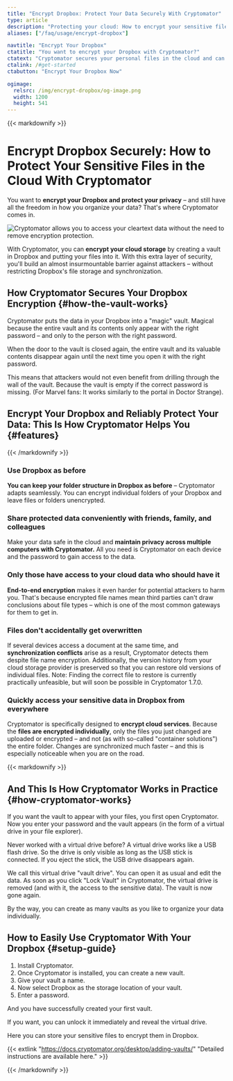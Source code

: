 ```yaml
---
title: "Encrypt Dropbox: Protect Your Data Securely With Cryptomator"
type: article
description: "Protecting your cloud: How to encrypt your sensitive files in Dropbox with Cryptomator."
aliases: ["/faq/usage/encrypt-dropbox"]

navtitle: "Encrypt Your Dropbox"
ctatitle: "You want to encrypt your Dropbox with Cryptomator?"
ctatext: "Cryptomator secures your personal files in the cloud and can be used without an account. Cryptomator Hub manages team access and is ideal for teams and organizations."
ctalink: /#get-started
ctabutton: "Encrypt Your Dropbox Now"

ogimage:
  relsrc: /img/encrypt-dropbox/og-image.png
  width: 1200
  height: 541
---
```


<div class="prose prose-sm md:prose max-w-none md:max-w-none">{{< markdownify >}}

# Encrypt Dropbox Securely: How to Protect Your Sensitive Files in the Cloud With Cryptomator

<p class="lead">You want to <strong>encrypt your Dropbox and protect your privacy</strong> – and still have all the freedom in how you organize your data? That's where Cryptomator comes in.</p>

<img class="inline-block" src="/img/encrypt-dropbox/cryptobot-unlocking-vault.png" srcset="/img/encrypt-dropbox/cryptobot-unlocking-vault.png 1x, /img/encrypt-dropbox/cryptobot-unlocking-vault@2x.png 2x" alt="Cryptomator allows you to access your cleartext data without the need to remove encryption protection." />

With Cryptomator, you can **encrypt your cloud storage** by creating a vault in Dropbox and putting your files into it. With this extra layer of security, you'll build an almost insurmountable barrier against attackers – without restricting Dropbox's file storage and synchronization.

## How Cryptomator Secures Your Dropbox Encryption {#how-the-vault-works}

Cryptomator puts the data in your Dropbox into a "magic" vault. Magical because the entire vault and its contents only appear with the right password – and only to the person with the right password.

When the door to the vault is closed again, the entire vault and its valuable contents disappear again until the next time you open it with the right password.

This means that attackers would not even benefit from drilling through the wall of the vault. Because the vault is empty if the correct password is missing. (For Marvel fans: It works similarly to the portal in Doctor Strange).

## Encrypt Your Dropbox and Reliably Protect Your Data: This Is How Cryptomator Helps You {#features}

{{< /markdownify >}}</div>

<div class="white-box my-6">
  <div class="px-4 py-2 border-b border-primary">
    <h3 class="font-h3"><i class="fab fa-dropbox fa-fw text-primary"></i> Use Dropbox as before</h3>
  </div>
  <div class="p-4">
    <p class="font-p"><strong>You can keep your folder structure in Dropbox as before</strong> – Cryptomator adapts seamlessly. You can encrypt individual folders of your Dropbox and leave files or folders unencrypted.</p>
  </div>
</div>

<div class="white-box my-6">
  <div class="px-4 py-2 border-b border-primary">
    <h3 class="font-h3"><i class="fas fa-share fa-fw text-primary"></i> Share protected data conveniently with friends, family, and colleagues</h3>
  </div>
  <div class="p-4">
    <p class="font-p">Make your data safe in the cloud and <strong>maintain privacy across multiple computers with Cryptomator.</strong> All you need is Cryptomator on each device and the password to gain access to the data.</p>
  </div>
</div>

<div class="white-box my-6">
  <div class="px-4 py-2 border-b border-primary">
    <h3 class="font-h3"><i class="fas fa-key fa-fw text-primary"></i> Only those have access to your cloud data who should have it</h3>
  </div>
  <div class="p-4">
    <p class="font-p"><strong>End-to-end encryption</strong> makes it even harder for potential attackers to harm you. That's because encrypted file names mean third parties can't draw conclusions about file types – which is one of the most common gateways for them to get in.</p>
  </div>
</div>

<div class="white-box my-6">
  <div class="px-4 py-2 border-b border-primary">
    <h3 class="font-h3"><i class="fas fa-sync fa-fw text-primary"></i> Files don't accidentally get overwritten</h3>
  </div>
  <div class="p-4">
    <p class="font-p">If several devices access a document at the same time, and <strong>synchronization conflicts</strong> arise as a result, Cryptomator detects them despite file name encryption. Additionally, the version history from your cloud storage provider is preserved so that you can restore old versions of individual files. Note: Finding the correct file to restore is currently practically unfeasible, but will soon be possible in Cryptomator 1.7.0.</p>
  </div>
</div>

<div class="white-box mt-6 mb-12">
  <div class="px-4 py-2 border-b border-primary">
    <h3 class="font-h3"><i class="fas fa-clouds fa-fw text-primary"></i> Quickly access your sensitive data in Dropbox from everywhere</h3>
  </div>
  <div class="p-4">
    <p class="font-p">Cryptomator is specifically designed to <strong>encrypt cloud services</strong>. Because the <strong>files are encrypted individually</strong>, only the files you just changed are uploaded or encrypted – and not (as with so-called "container solutions") the entire folder. Changes are synchronized much faster – and this is especially noticeable when you are on the road.</p>
  </div>
</div>

<div class="prose prose-sm md:prose max-w-none md:max-w-none">{{< markdownify >}}

## And This Is How Cryptomator Works in Practice {#how-cryptomator-works}

If you want the vault to appear with your files, you first open Cryptomator. Now you enter your password and the vault appears (in the form of a virtual drive in your file explorer).

Never worked with a virtual drive before? A virtual drive works like a USB flash drive. So the drive is only visible as long as the USB stick is connected. If you eject the stick, the USB drive disappears again.

We call this virtual drive "vault drive". You can open it as usual and edit the data. As soon as you click "Lock Vault" in Cryptomator, the virtual drive is removed (and with it, the access to the sensitive data). The vault is now gone again.

By the way, you can create as many vaults as you like to organize your data individually.

## How to Easily Use Cryptomator With Your Dropbox {#setup-guide}

1. Install Cryptomator.
2. Once Cryptomator is installed, you can create a new vault.
3. Give your vault a name.
4. Now select Dropbox as the storage location of your vault.
5. Enter a password.

And you have successfully created your first vault.

If you want, you can unlock it immediately and reveal the virtual drive.

Here you can store your sensitive files to encrypt them in Dropbox.

{{< extlink "https://docs.cryptomator.org/desktop/adding-vaults/" "Detailed instructions are available here." >}}

{{< /markdownify >}}</div>
